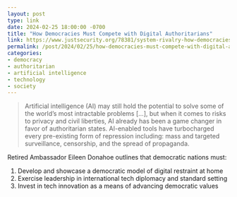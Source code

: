 ```yaml
---
layout: post
type: link
date: 2024-02-25 18:00:00 -0700
title: "How Democracies Must Compete with Digital Authoritarians"
link: https://www.justsecurity.org/78381/system-rivalry-how-democracies-must-compete-with-digital-authoritarians/
permalink: /post/2024/02/25/how-democracies-must-compete-with-digital-authoritarians
categories: 
- democracy
- authoritarian
- artificial intelligence
- technology
- society
---
```

<blockquote>Artificial intelligence (AI) may still hold the potential to solve some of the world’s most intractable problems [...], but when it comes to risks to privacy and civil liberties, AI already has been a game changer in favor of authoritarian states. AI-enabled tools have turbocharged every pre-existing form of repression including: mass and targeted surveillance, censorship, and the spread of propaganda. </blockquote>
<p>Retired Ambassador Eileen Donahoe outlines that democratic nations must:
<ol>
<li>Develop and showcase a democratic model of digital restraint at home</li>
<li>Exercise leadership in international tech diplomacy and standard setting</li>
<li>Invest in tech innovation as a means of advancing democratic values</li>
</ol>
</p>